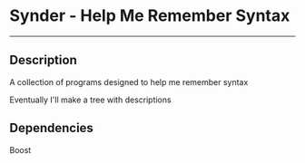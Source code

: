 Synder - Help Me Remember Syntax
================================
--------------------------------

Description
-----------

A collection of programs designed to help me remember syntax

Eventually I'll make a tree with descriptions

Dependencies
------------

Boost